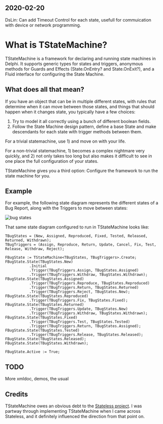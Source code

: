 2020-02-20
----------
DsLin: Can add Timeout Control for each state, usefull for commuication with device or network programming.

What is TStateMachine?
======================
TStateMachine is a framework for declaring and running state machines in Delphi. It supports generic types for states and triggers, anonymous methods for Guards and Effects (State.OnEntry? and State.OnExit?), and a Fluid interface for configuring the State Machine.

What does all that mean?
------------------------
If you have an object that can be in multiple different states, with rules that determine when it can move between those states, and things that should happen when it changes state, you typically have a few choices:

1. Try to model it all correctly using a bunch of different boolean fields.
2. Follow the State Machine design pattern, define a base State and make descendants for each state with trigger methods between them.

For a trivial statemachine, use 1) and move on with your life.

For a non-trivial statemachine, 1) becomes a complex nightmare very quickly, and 2) not only takes too long but also makes it difficult to see in one place the full configuration of your states.

TStateMachine gives you a third option: Configure the framework to run the state machine for you.

Example
-------
For example, the following state diagram represents the different states of a Bug Report, along with the Triggers to move between states:

![bug states](http://www.malcolmgroves.com/images/googlecode/bugstates.png)

That same state diagram configured to run in TStateMachine looks like:

    TBugStates = (New, Assigned, Reproduced, Fixed, Tested, Released, Returned, Withdrawn);
    TBugTriggers = (Assign, Reproduce, Return, Update, Cancel, Fix, Test, Release, Withdraw, Reject);
 
    FBugState := TStateMachine<TBugStates, TBugTriggers>.Create;
    FBugState.State(TBugStates.New)
               .Initial
               .Trigger(TBugTriggers.Assign, TBugStates.Assigned)
               .Trigger(TBugTriggers.Withdraw, TBugStates.Withdrawn);
    FBugState.State(TBugStates.Assigned)
               .Trigger(TBugTriggers.Reproduce, TBugStates.Reproduced)
               .Trigger(TBugTriggers.Return, TBugStates.Returned)
               .Trigger(TBugTriggers.Reject, TBugStates.New);
    FBugState.State(TBugStates.Reproduced)
               .Trigger(TBugTriggers.Fix, TBugStates.Fixed);
    FBugState.State(TBugStates.Returned)
               .Trigger(TBugTriggers.Update, TBugStates.New)
               .Trigger(TBugTriggers.Withdraw, TBugStates.Withdrawn);
    FBugState.State(TBugStates.Fixed)
               .Trigger(TBugTriggers.Test, TBugStates.Tested)
               .Trigger(TBugTriggers.Return, TBugStates.Assigned);
    FBugState.State(TBugStates.Tested)
               .Trigger(TBugTriggers.Release, TBugStates.Released);
    FBugState.State(TBugStates.Released);
    FBugState.State(TBugStates.Withdrawn);
   
    FBugState.Active := True;

TODO
----
More xmldoc, demos, the usual

Credits
-------
TStateMachine owes an obvious debt to the [Stateless project](http://code.google.com/p/stateless/). I was partway through implementing TStateMachine when I came across Stateless, and it definitely influenced the direction from that point on.
